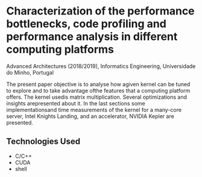 # Characterization of the performance bottlenecks, code profiling and performance analysis in different computing platforms
Advanced Architectures (2018/2019), Informatics Engineering, Universidade do Minho, Portugal

The  present  paper  objective  is  to  analyse  how  agiven kernel can be tuned to explore and to take advantage ofthe features that a computing platform offers. The kernel usedis matrix multiplication. Several optimizations and insights arepresented  about  it.  In  the  last  sections  some  implementationsand  time  measurements  of  the  kernel  for  a  many-core  server, Intel Knights Landing, and an accelerator, NVIDIA Kepler are presented.

## Technologies Used
- C/C++
- CUDA
- shell
